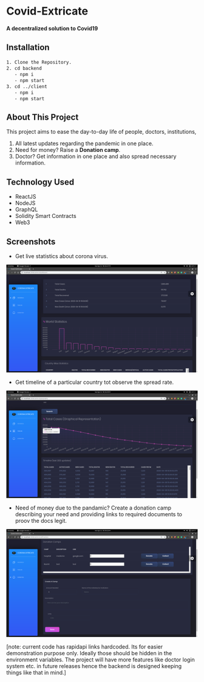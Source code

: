 #                                              Covid-Extricate
####                                 A decentralized solution to Covid19

##  Installation
```
1. Clone the Repository.
2. cd backend
   - npm i
   - npm start
3. cd ../client
   - npm i 
   - npm start
```  
## About This Project
This project aims to ease the day-to-day life of people, doctors, institutions, 
1. All latest updates regarding the pandemic in one place.
2. Need for money? Raise a **Donation camp**.
3. Doctor? Get information in one place and also spread necessary information.

## Technology Used
* ReactJS
* NodeJS
* GraphQL
* Solidity Smart Contracts
* Web3

## Screenshots

* Get live statistics about corona virus.

![](GithubImages/3.png)


* Get timeline of a particular country tot observe the spread rate.

![](GithubImages/2.png)


* Need of money due to the pandamic? Create a donation camp describing your need and providing links to required  documents to proov the docs legit.

![](GithubImages/1.png)

[note: current code has rapidapi links hardcoded. Its for easier demonstration purpose only. Ideally those should be hidden in the environment variables. The project will have more features like doctor login system etc. in future releases hence the backend is designed keeping things like that in mind.]
